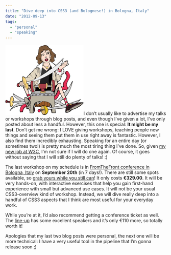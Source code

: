 ```yaml
---
title: "Dive deep into CSS3 (and Bolognese!) in Bologna, Italy"
date: "2012-09-13"
tags:
  - "personal"
  - "speaking"
---
```


[![](images/spk_verou.png "Illustration of me!")](images/spk_verou.png)I don’t usually like to advertise my talks or workshops through blog posts, and even though I've given a lot, I've only posted about less a handful. However, this one is special: **It might be my last**. Don’t get me wrong: I LOVE giving workshops, teaching people new things and seeing them put them in use right away is fantastic. However, I also find them incredibly exhausting. Speaking for an entire day (or sometimes two!) is pretty much the most tiring thing I've done. So, given [my new job at W3C](http://lea.verou.me/2012/08/lea-at-w3-org/), I'm not sure if I will do one again. Of course, it goes without saying that I will still do plenty of talks! :)

The last workshop on my schedule is in [FromTheFront conference in Bologna, Italy](http://2012.fromthefront.it/) on **September 20th** (in 7 days!). There are still some spots available, so [grab yours while you still can](http://2012.fromthefront.it/index.html#cart)! It only costs **€329.00**. It will be very hands-on, with interactive exercises that help you gain first-hand experience with small but advanced use cases. It will not be your usual CSS3-overview kind of workshop. Instead, we will dive really deep into a handful of CSS3 aspects that I think are most useful for your everyday work.

While you’re at it, I’d also recommend getting a conference ticket as well. The [line-up](http://2012.fromthefront.it/speakers.html) has some excellent speakers and it’s only €110 more, so totally worth it!

Apologies that my last two blog posts were personal, the next one will be more technical: I have a very useful tool in the pipeline that I’m gonna release soon ;)
